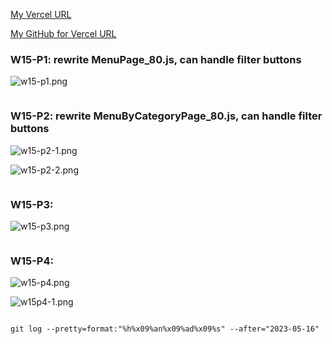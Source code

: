 [My Vercel URL](https://vercel.com/justin40715/1112-client-supa-208410380)

[My GitHub for Vercel URL](https://github.com/justin40715/1112-client-supa-208410380)

### W15-P1: rewrite MenuPage_80.js, can handle filter buttons

![w15-p1.png](https://wjviuyuwtkixlajqlpbk.supabase.co/storage/v1/object/public/demo-80/md_img/w15-p1.png)

```

```

### W15-P2: rewrite MenuByCategoryPage_80.js, can handle filter buttons

![w15-p2-1.png](https://wjviuyuwtkixlajqlpbk.supabase.co/storage/v1/object/public/demo-80/md_img/w15-p2-1.png)

![w15-p2-2.png](https://wjviuyuwtkixlajqlpbk.supabase.co/storage/v1/object/public/demo-80/md_img/w15-p2-2.png)

```

```

### W15-P3:

![w15-p3.png](https://wjviuyuwtkixlajqlpbk.supabase.co/storage/v1/object/public/demo-80/md_img/w15-p3.png)

```

```

### W15-P4:

![w15-p4.png](https://wjviuyuwtkixlajqlpbk.supabase.co/storage/v1/object/public/demo-80/md_img/w15-p4.png)

![w15p4-1.png](https://wjviuyuwtkixlajqlpbk.supabase.co/storage/v1/object/public/demo-80/md_img/w15-p4-1.png)

```

```

```
git log --pretty=format:"%h%x09%an%x09%ad%x09%s" --after="2023-05-16"
```
